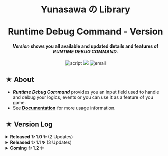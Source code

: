 <!--    -->
<h1 align="center"> 
Yunasawa の Library <br></br>
Runtime Debug Command - Version 
</h1>

<h4 align="center"> <b><i>Version</i></b> shows you all available and updated details and features of <i>RUNTIME DEBUG COMMAND</i>.</h4>

<p align="center">
 <img src="https://img.shields.io/badge/Script-VERSION-red.svg" alt="script">
 <img src="https://img.shields.io/badge/Debug%20Command-008F64">
 <img src="https://img.shields.io/badge/Contact-yunasawa200@gmail.com-purple.svg" alt="email">
</p>

<h2> ★ About </h2>

- <b><i>Runtime Debug Command</i></b> provides you an input field used to handle and debug your logics, events or you can use it as a feature of you game. 
- See <a href="https://github.com/Yunasawa/Realtime-Debug-Command/blob/main/README.md"><b>Documentation</b></a> for more usage information.

<h2> ★ Version Log </h2>

<details>
 <summary><b>Released ✨ 1.0 ✨</b> (2 Updates)</summary>
 <br>
 <img align="right" src="https://github.com/Yunasawa/Realtime-Debug-Command/assets/113672166/00f6e25e-b98e-45cb-978d-399d55a08373">
 <b><i>✓ Detail Added</i></b>: <b>Command Prompt</b> helps you to see the rest of command that you're typing, the suggestion will be the first one in suggestions list and it will show up in faded color. You can press <kbd>Tab</kbd> to automatically finish that command.
 <br></br>
 <img align="right" src="https://github.com/Yunasawa/Realtime-Debug-Command/assets/113672166/89f69b3a-ee33-477f-8a73-26931b8f02a7">
 <b><i>✓ Detail Added</i></b>: <b>Suggestion Panel</b> shows you the suggestions for the command you're typing, you can easily disable this panel or decide the maximum amount of suggestions can appear inside <kbd>DebugCommandEditor</kbd> component.
 <br></br><br></br>
</details>

<details>
 <summary><b>Released ✨ 1.1 ✨</b> (3 Updates)</summary>
 <br>
 <b><i>✓ Detail Added</i></b>: Now you can press <b>Slash</b> <kbd>/</kbd> to turn on Debug Command
 <br></br>
 <img align="right" src="https://github.com/Yunasawa/Realtime-Debug-Command/assets/113672166/fa577ebf-67ac-4e16-8298-3005deca1985">
 <b><i>✓ Detail Added</i></b>: <b>Command Message</b> shows the results of commands you executed. You can customize your own messages for commands you created and change the maximum amount of commands showed on Log Panel. 
 <br></br><br></br><br></br>
 <img align="right" src="https://github.com/Yunasawa/Realtime-Debug-Command/assets/113672166/0d406aba-0d01-4bc6-8ba0-9a3556601105">
 <b><i>✓ Detail Added</i></b>: <b>Command History</b> gives you ability to rewrite the executed commands by pressing <kbd>Up Arrow</kbd> or <kbd>Down Arrow</kbd>.
 <br></br>
 <br></br>
</details>

<details>
 <summary><b>Coming ✨ 1.2 ✨</b></summary>
 <br>
</details>



